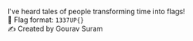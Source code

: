 I've heard tales of people transforming time into flags!<br>
🚩 Flag format: `1337UP{}`<br>
✍️ Created by Gourav Suram

